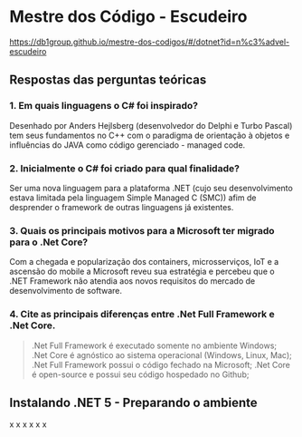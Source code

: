 # Mestre dos Código - Escudeiro
https://db1group.github.io/mestre-dos-codigos/#/dotnet?id=n%c3%advel-escudeiro

## Respostas das perguntas teóricas

### 1. Em quais linguagens o C# foi inspirado?
Desenhado por Anders Hejlsberg (desenvolvedor do Delphi e Turbo Pascal) tem seus fundamentos no C++ com o paradigma de orientação à objetos e influências do JAVA como código gerenciado - managed code.

### 2. Inicialmente o C# foi criado para qual finalidade?
Ser uma nova linguagem para a plataforma .NET (cujo seu desenvolvimento estava limitada pela linguagem Simple Managed C (SMC)) afim de desprender o framework de outras linguagens já existentes.

### 3. Quais os principais motivos para a Microsoft ter migrado para o .Net Core?
Com a chegada e popularização dos containers, microsserviços, IoT e a ascensão do mobile a Microsoft reveu sua estratégia e percebeu que o .NET Framework não atendia aos novos requisitos do mercado de desenvolvimento de software.

### 4. Cite as principais diferenças entre .Net Full Framework e .Net Core.
> .Net Full Framework é executado somente no ambiente Windows; .Net Core é agnóstico ao sistema operacional (Windows, Linux, Mac);<br>
> .Net Full Framework possui o código fechado na Microsoft; .Net Core é open-source e possui seu código hospedado no Github;<br>

## Instalando .NET 5 - Preparando o ambiente
x x x  x x x
